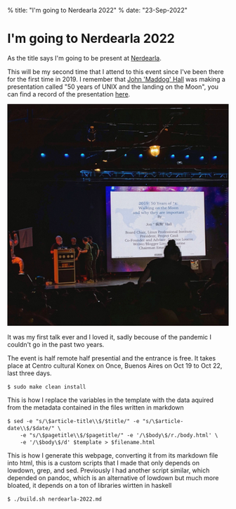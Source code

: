% title: "I'm going to Nerdearla 2022"
% date: "23-Sep-2022"

# I'm going to Nerdearla 2022

As the title says I'm going to be present at [Nerdearla](https://nerdear.la/).

This will be my second time that I attend to this event since I've been there for the first time in 2019. I remember that [John 'Maddog' Hall](https://en.wikipedia.org/wiki/Jon_Hall_(programmer)) was making a presentation called "50 years of UNIX and the landing on the Moon", you can find a record of the presentation [here](https://www.youtube.com/watch?v=9O_FnKZI6_M).

[![Nerdearla 2019](nerdearla-2019.jpeg)](nerdearla-2019.png "Nerdearla 2019")

It was my first talk ever and I loved it, sadly becouse of the pandemic I couldn't go in the past two years.

The event is half remote half presential and the entrance is free. It takes place at Centro cultural Konex on Once, Buenos Aires on Oct 19 to Oct 22, last three days.

```console
$ sudo make clean install
```

This is how I replace the variables in the template with the data aquired from the metadata contained in the files written in markdown

```
$ sed -e "s/\$article-title\\$/$title/" -e "s/\$article-date\\$/$date/" \
	-e "s/\$pagetitle\\$/$pagetitle/" -e '/\$body\$/r./body.html' \
	-e '/\$body\$/d' $template > $filename.html
```

This is how I generate this webpage, converting it from its markdown file into html, this is a custom scripts that I made that only depends on lowdown, grep, and sed. Previously I had another script similar, which depended on pandoc, which is an alternative of lowdown but much more bloated, it depends on a ton of libraries wirtten in haskell


```
$ ./build.sh nerdearla-2022.md
```
